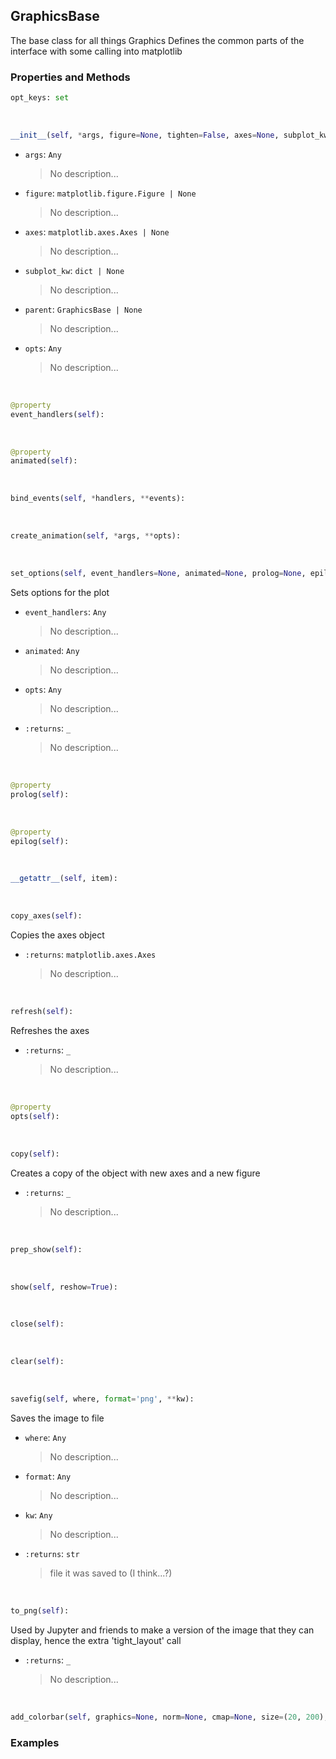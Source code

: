 ## <a id="McUtils.McUtils.Plots.Graphics.GraphicsBase">GraphicsBase</a>
The base class for all things Graphics
Defines the common parts of the interface with some calling into matplotlib

### Properties and Methods
```python
opt_keys: set
```
<a id="McUtils.McUtils.Plots.Graphics.GraphicsBase.__init__" class="docs-object-method">&nbsp;</a>
```python
__init__(self, *args, figure=None, tighten=False, axes=None, subplot_kw=None, parent=None, image_size=None, padding=None, aspect_ratio=None, non_interactive=None, mpl_backend=None, theme=None, prop_manager=<class 'McUtils.McUtils.Plots.Properties.GraphicsPropertyManager'>, theme_manager=<class 'McUtils.McUtils.Plots.Styling.ThemeManager'>, managed=None, **opts): 
```

- `args`: `Any`
    >No description...
- `figure`: `matplotlib.figure.Figure | None`
    >No description...
- `axes`: `matplotlib.axes.Axes | None`
    >No description...
- `subplot_kw`: `dict | None`
    >No description...
- `parent`: `GraphicsBase | None`
    >No description...
- `opts`: `Any`
    >No description...

<a id="McUtils.McUtils.Plots.Graphics.GraphicsBase.event_handlers" class="docs-object-method">&nbsp;</a>
```python
@property
event_handlers(self): 
```

<a id="McUtils.McUtils.Plots.Graphics.GraphicsBase.animated" class="docs-object-method">&nbsp;</a>
```python
@property
animated(self): 
```

<a id="McUtils.McUtils.Plots.Graphics.GraphicsBase.bind_events" class="docs-object-method">&nbsp;</a>
```python
bind_events(self, *handlers, **events): 
```

<a id="McUtils.McUtils.Plots.Graphics.GraphicsBase.create_animation" class="docs-object-method">&nbsp;</a>
```python
create_animation(self, *args, **opts): 
```

<a id="McUtils.McUtils.Plots.Graphics.GraphicsBase.set_options" class="docs-object-method">&nbsp;</a>
```python
set_options(self, event_handlers=None, animated=None, prolog=None, epilog=None, **opts): 
```
Sets options for the plot
- `event_handlers`: `Any`
    >No description...
- `animated`: `Any`
    >No description...
- `opts`: `Any`
    >No description...
- `:returns`: `_`
    >No description...

<a id="McUtils.McUtils.Plots.Graphics.GraphicsBase.prolog" class="docs-object-method">&nbsp;</a>
```python
@property
prolog(self): 
```

<a id="McUtils.McUtils.Plots.Graphics.GraphicsBase.epilog" class="docs-object-method">&nbsp;</a>
```python
@property
epilog(self): 
```

<a id="McUtils.McUtils.Plots.Graphics.GraphicsBase.__getattr__" class="docs-object-method">&nbsp;</a>
```python
__getattr__(self, item): 
```

<a id="McUtils.McUtils.Plots.Graphics.GraphicsBase.copy_axes" class="docs-object-method">&nbsp;</a>
```python
copy_axes(self): 
```
Copies the axes object
- `:returns`: `matplotlib.axes.Axes`
    >No description...

<a id="McUtils.McUtils.Plots.Graphics.GraphicsBase.refresh" class="docs-object-method">&nbsp;</a>
```python
refresh(self): 
```
Refreshes the axes
- `:returns`: `_`
    >No description...

<a id="McUtils.McUtils.Plots.Graphics.GraphicsBase.opts" class="docs-object-method">&nbsp;</a>
```python
@property
opts(self): 
```

<a id="McUtils.McUtils.Plots.Graphics.GraphicsBase.copy" class="docs-object-method">&nbsp;</a>
```python
copy(self): 
```
Creates a copy of the object with new axes and a new figure
- `:returns`: `_`
    >No description...

<a id="McUtils.McUtils.Plots.Graphics.GraphicsBase.prep_show" class="docs-object-method">&nbsp;</a>
```python
prep_show(self): 
```

<a id="McUtils.McUtils.Plots.Graphics.GraphicsBase.show" class="docs-object-method">&nbsp;</a>
```python
show(self, reshow=True): 
```

<a id="McUtils.McUtils.Plots.Graphics.GraphicsBase.close" class="docs-object-method">&nbsp;</a>
```python
close(self): 
```

<a id="McUtils.McUtils.Plots.Graphics.GraphicsBase.clear" class="docs-object-method">&nbsp;</a>
```python
clear(self): 
```

<a id="McUtils.McUtils.Plots.Graphics.GraphicsBase.savefig" class="docs-object-method">&nbsp;</a>
```python
savefig(self, where, format='png', **kw): 
```
Saves the image to file
- `where`: `Any`
    >No description...
- `format`: `Any`
    >No description...
- `kw`: `Any`
    >No description...
- `:returns`: `str`
    >file it was saved to (I think...?)

<a id="McUtils.McUtils.Plots.Graphics.GraphicsBase.to_png" class="docs-object-method">&nbsp;</a>
```python
to_png(self): 
```
Used by Jupyter and friends to make a version of the image that they can display, hence the extra 'tight_layout' call
- `:returns`: `_`
    >No description...

<a id="McUtils.McUtils.Plots.Graphics.GraphicsBase.add_colorbar" class="docs-object-method">&nbsp;</a>
```python
add_colorbar(self, graphics=None, norm=None, cmap=None, size=(20, 200), tick_padding=40, **kw): 
```

### Examples


